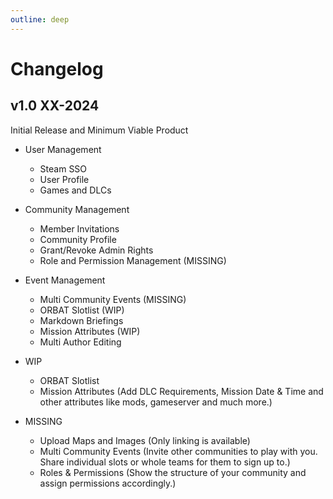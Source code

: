 ```yaml
---
outline: deep
---
```


# Changelog

## v1.0 XX-2024

Initial Release and Minimum Viable Product

- User Management
  - Steam SSO
  - User Profile
  - Games and DLCs
- Community Management
  - Member Invitations
  - Community Profile
  - Grant/Revoke Admin Rights
  - Role and Permission Management (MISSING)
- Event Management
  - Multi Community Events (MISSING)
  - ORBAT Slotlist (WIP)
  - Markdown Briefings
  - Mission Attributes (WIP)
  - Multi Author Editing

- WIP
  - ORBAT Slotlist
  - Mission Attributes (Add DLC Requirements, Mission Date & Time and other attributes like mods, gameserver and much more.)

- MISSING
  - Upload Maps and Images (Only linking is available)
  - Multi Community Events (Invite other communities to play with you. Share individual slots or whole teams for them to sign up to.)
  - Roles & Permissions (Show the structure of your community and assign permissions accordingly.)
